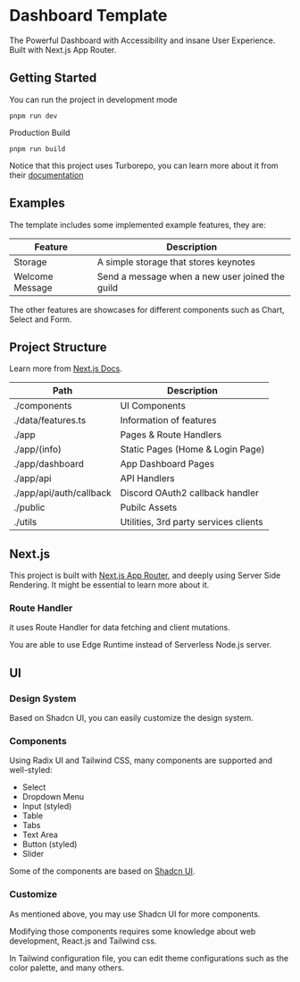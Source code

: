 # Dashboard Template

The Powerful Dashboard with Accessibility and insane User Experience.
Built with Next.js App Router.

## Getting Started

You can run the project in development mode

```
pnpm run dev
```

Production Build

```
pnpm run build
```

Notice that this project uses Turborepo, you can learn more about it from their [documentation](https://turbo.build/)

## Examples

The template includes some implemented example features, they are:

| Feature         | Description                                     |
| --------------- | ----------------------------------------------- |
| Storage         | A simple storage that stores keynotes           |
| Welcome Message | Send a message when a new user joined the guild |

The other features are showcases for different components such as Chart, Select and Form.

## Project Structure

Learn more from [Next.js Docs](https://nextjs.org/docs/getting-started/project-structure).

| Path                    | Description                           |
| ----------------------- | ------------------------------------- |
| ./components            | UI Components                         |
| ./data/features.ts      | Information of features               |
| ./app                   | Pages & Route Handlers                |
| ./app/(info)            | Static Pages (Home & Login Page)      |
| ./app/dashboard         | App Dashboard Pages                   |
| ./app/api               | API Handlers                          |
| ./app/api/auth/callback | Discord OAuth2 callback handler       |
| ./public                | Pubilc Assets                         |
| ./utils                 | Utilities, 3rd party services clients |

## Next.js

This project is built with [Next.js App Router](https://nextjs.org/docs), and deeply using Server Side Rendering. It might be essential to learn more about it.

### Route Handler

it uses Route Handler for data fetching and client mutations.

You are able to use Edge Runtime instead of Serverless Node.js server.

## UI

### Design System

Based on Shadcn UI, you can easily customize the design system.

### Components

Using Radix UI and Tailwind CSS, many components are supported and well-styled:

-   Select
-   Dropdown Menu
-   Input (styled)
-   Table
-   Tabs
-   Text Area
-   Button (styled)
-   Slider

Some of the components are based on [Shadcn UI](https://github.com/shadcn/ui).

### Customize

As mentioned above, you may use Shadcn UI for more components.

Modifying those components requires some knowledge about web development, React.js and Tailwind css.

In Tailwind configuration file, you can edit theme configurations such as the color palette, and many others.
